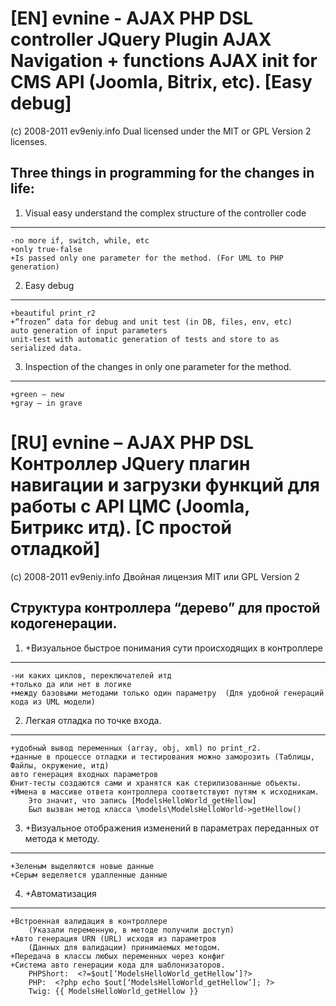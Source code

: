 [EN] evnine - AJAX PHP DSL controller JQuery Plugin AJAX Navigation + functions AJAX init for CMS API (Joomla, Bitrix, etc). [Easy debug]
================================
(c) 2008-2011 ev9eniy.info 
Dual licensed under the MIT or GPL Version 2 licenses.

Three things in programming for the changes in life:
----
1.	Visual easy understand the complex structure of the controller code 
----
	-no more if, switch, while, etc
	+only true-false
	+Is passed only one parameter for the method. (For UML to PHP generation)

2.	Easy debug 
----
	+beautiful print_r2
	+“frozen” data for debug and unit test (in DB, files, env, etc)
	auto generation of input parameters
	unit-test with automatic generation of tests and store to as serialized data.

3.	Inspection of the changes in only one parameter for the method.
----
	+green – new 
	+gray – in grave

[RU] evnine – AJAX PHP DSL Контроллер JQuery плагин навигации и загрузки функций  для работы с API ЦМС (Joomla, Битрикс итд). [С простой отладкой]
================================
(c) 2008-2011 ev9eniy.info
Двойная лицензия MIT или GPL Version 2

Структура контроллера “дерево” для простой кодогенерации.
----
1.	+Визуальное быстрое понимания сути происходящих в контроллере
----
	-ни каких циклов, переключателей итд
	+только да или нет в логике
	+между базовыми методами только один параметру  (Для удобной генераций кода из UML модели) 

2.	Легкая отладка по точке вxода.
----
	+удобный вывод переменных (array, obj, xml) по print_r2.
	+данные в процессе отладки и тестирования можно заморозить (Таблицы, Файлы, окружение, итд)
	авто генерация входных параметров 
	Юнит-тесты создаются сами и хранятся как стерилизованные объекты.
	+Имена в массиве ответа контроллера соответствуют путям к исходникам.
		Это значит, что запись [ModelsHelloWorld_getHellow]
		Был вызван метод класса \models\ModelsHelloWorld->getHellow()

3.	+Визуальное отображения изменений в параметрах переданных от метода к методу.
----
	+Зеленым выделяются новые данные
	+Серым веделяется удалленные данные

4.  +Автоматизация
----
	+Встроенная валидация в контроллере 
		(Указали переменную, в методе получили доступ)
	+Авто генерация URN (URL) исxодя из параметров 
		(Данныx для валидации) принимаемыx методом.
	+Передача в классы любыx переменныx через конфиг
	+Система авто генерации кода для шаблонизаторов.
		PHPShort:  <?=$out[‘ModelsHelloWorld_getHellow’]?>
		PHP:  <?php echo $out[‘ModelsHelloWorld_getHellow’]; ?>
		Twig: {{ ModelsHelloWorld_getHellow }} 			